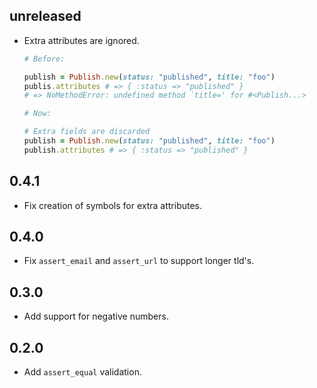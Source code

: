 ## unreleased

* Extra attributes are ignored.

    ```ruby
    # Before:

    publish = Publish.new(status: "published", title: "foo")
    publis.attributes # => { :status => "published" }
    # => NoMethodError: undefined method `title=' for #<Publish...>

    # Now:

    # Extra fields are discarded
    publish = Publish.new(status: "published", title: "foo")
    publish.attributes # => { :status => "published" }
    ```

## 0.4.1

* Fix creation of symbols for extra attributes.

## 0.4.0

* Fix `assert_email` and `assert_url` to support longer tld's.

## 0.3.0

* Add support for negative numbers.

## 0.2.0

* Add `assert_equal` validation.

